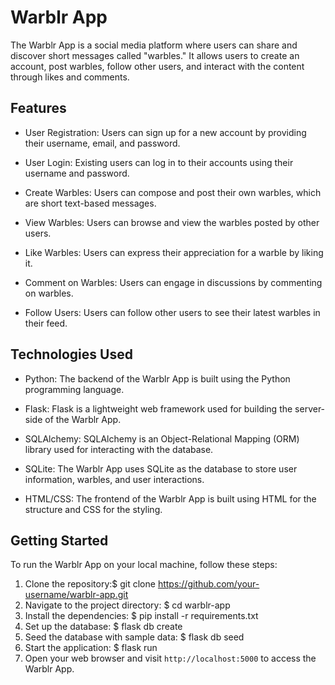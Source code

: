 # Warblr App

The Warblr App is a social media platform where users can share and discover short messages called "warbles." It allows users to create an account, post warbles, follow other users, and interact with the content through likes and comments.

## Features

- User Registration: Users can sign up for a new account by providing their username, email, and password.

- User Login: Existing users can log in to their accounts using their username and password.

- Create Warbles: Users can compose and post their own warbles, which are short text-based messages.

- View Warbles: Users can browse and view the warbles posted by other users.

- Like Warbles: Users can express their appreciation for a warble by liking it.

- Comment on Warbles: Users can engage in discussions by commenting on warbles.

- Follow Users: Users can follow other users to see their latest warbles in their feed.

## Technologies Used

- Python: The backend of the Warblr App is built using the Python programming language.

- Flask: Flask is a lightweight web framework used for building the server-side of the Warblr App.

- SQLAlchemy: SQLAlchemy is an Object-Relational Mapping (ORM) library used for interacting with the database.

- SQLite: The Warblr App uses SQLite as the database to store user information, warbles, and user interactions.

- HTML/CSS: The frontend of the Warblr App is built using HTML for the structure and CSS for the styling.

## Getting Started

To run the Warblr App on your local machine, follow these steps:

1. Clone the repository:$ git clone https://github.com/your-username/warblr-app.git
2. Navigate to the project directory: $ cd warblr-app
3. Install the dependencies: $ pip install -r requirements.txt
4. Set up the database: $ flask db create
5. Seed the database with sample data: $ flask db seed
6. Start the application: $ flask run
7. Open your web browser and visit `http://localhost:5000` to access the Warblr App.










